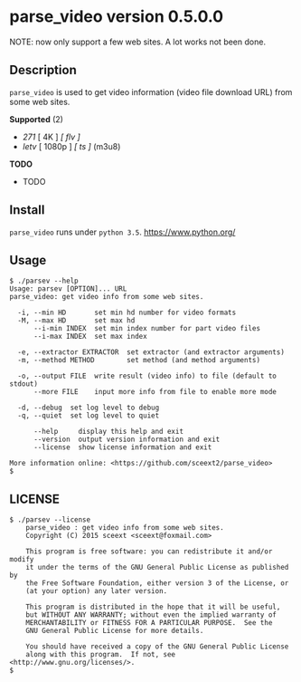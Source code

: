 <!-- README.md, parse_video/, <https://github.com/sceext2/parse_video>
   - author sceext <sceext@foxmail.com>
   - test201512281343
  -->

# parse_video version 0.5.0.0

NOTE: now only support a few web sites. A lot works not been done. 


## Description

`parse_video` is used to get video information (video file download URL) 
from some web sites. 

**Supported** (2)

+ *271* [ 4K ] *[ flv ]*
+ *letv* [ 1080p ] *[ ts ]* (m3u8)

**TODO**

+ TODO


## Install

`parse_video` runs under `python 3.5`. 
<https://www.python.org/>


## Usage

```
$ ./parsev --help
Usage: parsev [OPTION]... URL
parse_video: get video info from some web sites. 

  -i, --min HD       set min hd number for video formats
  -M, --max HD       set max hd
      --i-min INDEX  set min index number for part video files
      --i-max INDEX  set max index
  
  -e, --extractor EXTRACTOR  set extractor (and extractor arguments)
  -m, --method METHOD        set method (and method arguments)
  
  -o, --output FILE  write result (video info) to file (default to stdout)
      --more FILE    input more info from file to enable more mode
  
  -d, --debug  set log level to debug
  -q, --quiet  set log level to quiet
      
      --help     display this help and exit
      --version  output version information and exit
      --license  show license information and exit

More information online: <https://github.com/sceext2/parse_video> 
$ 
```

## LICENSE

```
$ ./parsev --license
    parse_video : get video info from some web sites. 
    Copyright (C) 2015 sceext <sceext@foxmail.com>

    This program is free software: you can redistribute it and/or modify
    it under the terms of the GNU General Public License as published by
    the Free Software Foundation, either version 3 of the License, or
    (at your option) any later version.

    This program is distributed in the hope that it will be useful,
    but WITHOUT ANY WARRANTY; without even the implied warranty of
    MERCHANTABILITY or FITNESS FOR A PARTICULAR PURPOSE.  See the
    GNU General Public License for more details.

    You should have received a copy of the GNU General Public License
    along with this program.  If not, see <http://www.gnu.org/licenses/>. 
$ 
```


<!-- end README.md -->



